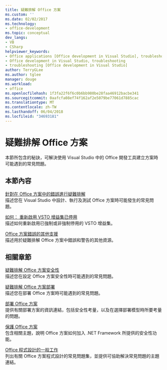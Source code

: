 ```yaml
---
title: 疑難排解 Office 方案
ms.custom: ''
ms.date: 02/02/2017
ms.technology:
- office-development
ms.topic: conceptual
dev_langs:
- VB
- CSharp
helpviewer_keywords:
- Office applications [Office development in Visual Studio], troubleshooting
- Office development in Visual Studio, troubleshooting
- troubleshooting [Office development in Visual Studio]
author: TerryGLee
ms.author: tglee
manager: douge
ms.workload:
- office
ms.openlocfilehash: 1f3fa22f6f6c0b6bb980be28faa46912bacbe341
ms.sourcegitcommit: 0aafcfa08ef74f162af2e5079be77061d7885cac
ms.translationtype: MT
ms.contentlocale: zh-TW
ms.lasthandoff: 06/04/2018
ms.locfileid: "34693181"
---
```

# <a name="troubleshoot-office-solutions"></a>疑難排解 Office 方案
  本節所包含的秘訣，可解決使用 Visual Studio 中的 Office 開發工具建立方案時可能遇到的常見問題。  
  
## <a name="in-this-section"></a>本節內容  
 [針對在 Office 方案中的錯誤進行疑難排解](../vsto/troubleshooting-errors-in-office-solutions.md)  
 描述您在 Visual Studio 中設計、執行及測試 Office 方案時可能發生的常見問題。  
  
 [如何： 重新啟用 VSTO 增益集已停用](../vsto/how-to-re-enable-a-vsto-add-in-that-has-been-disabled.md)  
 描述如何重新啟用已強制或非強制停用的 VSTO 增益集。  
  
 [Office 方案錯誤的其他支援](../vsto/additional-support-for-errors-in-office-solutions.md)  
 描述用於疑難排解 Office 方案中錯誤和警告的其他資源。  
  
## <a name="related-sections"></a>相關章節  
 [疑難排解 Office 方案安全性](../vsto/troubleshooting-office-solution-security.md)  
 描述您在設定 Office 方案安全性時可能遇到的常見問題。  
  
 [疑難排解 Office 方案部署](../vsto/troubleshooting-office-solution-deployment.md)  
 描述您在部署 Office 方案時可能遇到的常見問題。  
  
 [部署 Office 方案](../vsto/deploying-an-office-solution.md)  
 提供有關部署方案的資訊連結，包括安全性考量，以及在選擇部署模型時所要考量的問題。  
  
 [保護 Office 方案](../vsto/securing-office-solutions.md)  
 包含相關主題，說明 Office 方案如何加入 .NET Framework 所提供的安全性功能。  
  
 [Office 程式設計的一般工作](../vsto/common-tasks-in-office-programming.md)  
 列出有關 Office 方案程式設計的常見問題集，並提供可協助解決常見問題的主題連結。  
  
  